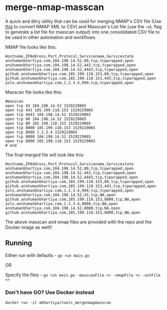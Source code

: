 # merge-nmap-masscan

A quick and ditry utility that can be used for merging NMAP's CSV file (Use [this](https://github.com/anshumanbh/nmapxmltocsv) to convert NMAP XML to CSV) and Masscan's List file (use the -oL flag to generate a list file for masscan output) into one consolidated CSV file to be used in other automation and workflows.

NMAP file looks like this:
```
Hostname,IPAddress,Port,Protocol,Servicename,Servicestate
anshumanbhartiya.com,104.198.14.52,80,tcp,tcpwrapped,open
anshumanbhartiya.com,104.198.14.52,443,tcp,tcpwrapped,open
anshumanbhartiya.com,104.198.14.52,4443,tcp,tcpwrapped,open
github.anshumanbhartiya.com,185.199.110.153,80,tcp,tcpwrapped,open
github.anshumanbhartiya.com,185.199.110.153,443,tcp,tcpwrapped,open
yolo.anshumanbhartiya.com,1.2.3.4,999,tcp,tcpwrapped,open
```

Masscan file looks like this:
```
#masscan
open tcp 43 104.198.14.52 1529229065
open tcp 443 185.199.110.153 1529229065
open tcp 4443 104.198.14.52 1529229065
open tcp 80 104.198.14.52 1529229065
open tcp 80 185.199.110.153 1529229065
open tcp 8000 185.199.110.153 1529229065
open tcp 8080 1.2.3.4 1529229065
open tcp 8080 104.198.14.52 1529229065
open tcp 8800 185.199.110.153 1529229065
# end
```

The final merged file will look like this:
```
Hostname,IPAddress,Port,Protocol,Servicename,Servicestate
anshumanbhartiya.com,104.198.14.52,80,tcp,tcpwrapped,open
anshumanbhartiya.com,104.198.14.52,443,tcp,tcpwrapped,open
anshumanbhartiya.com,104.198.14.52,4443,tcp,tcpwrapped,open
github.anshumanbhartiya.com,185.199.110.153,80,tcp,tcpwrapped,open
github.anshumanbhartiya.com,185.199.110.153,443,tcp,tcpwrapped,open
yolo.anshumanbhartiya.com,1.2.3.4,999,tcp,tcpwrapped,open
anshumanbhartiya.com,104.198.14.52,43,tcp,NA,open
github.anshumanbhartiya.com,185.199.110.153,8000,tcp,NA,open
yolo.anshumanbhartiya.com,1.2.3.4,8080,tcp,NA,open
anshumanbhartiya.com,104.198.14.52,8080,tcp,NA,open
github.anshumanbhartiya.com,185.199.110.153,8800,tcp,NA,open
```

The above masscan and nmap files are provided with the repo and the Docker image as well!!

## Running
Either run with defaults - `go run main.go`

OR 

Specify the files - `go run main.go -masscanFile <> -nmapFile <> -outFile <>`

### Don't have GO? Use Docker instead
`docker run -it abhartiya/tools_mergenmapmasscan`

